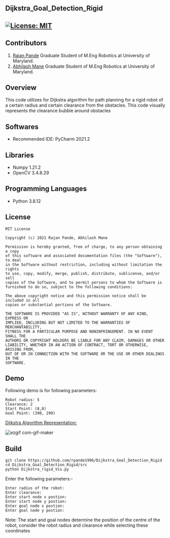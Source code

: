 ## Dijkstra_Goal_Detection_Rigid
[![License: MIT](https://img.shields.io/badge/License-MIT-green.svg)](https://opensource.org/licenses/MIT)
---
## Contributors

1) [Rajan Pande](https://github.com/rpande1996)
Graduate Student of M.Eng Robotics at University of Maryland. 
2) [Abhilash Mane](https://github.com/abhilash1998)
Graduate Student of M.Eng Robotics at University of Maryland.

## Overview

This code utilizes for Dijkstra algorithm for path planning for a rigid robot of a certain radius and 
certain clearance from the obstacles. This code visually represents the clearance bubble around obstacles 

## Softwares

* Recommended IDE: PyCharm 2021.2

## Libraries

* Numpy 1.21.2
* OpenCV 3.4.8.29

## Programming Languages

* Python 3.8.12

## License 

```
MIT License

Copyright (c) 2021 Rajan Pande, Abhilash Mane

Permission is hereby granted, free of charge, to any person obtaining a copy
of this software and associated documentation files (the "Software"), to deal
in the Software without restriction, including without limitation the rights
to use, copy, modify, merge, publish, distribute, sublicense, and/or sell
copies of the Software, and to permit persons to whom the Software is
furnished to do so, subject to the following conditions:

The above copyright notice and this permission notice shall be included in all
copies or substantial portions of the Software.

THE SOFTWARE IS PROVIDED "AS IS", WITHOUT WARRANTY OF ANY KIND, EXPRESS OR
IMPLIED, INCLUDING BUT NOT LIMITED TO THE WARRANTIES OF MERCHANTABILITY,
FITNESS FOR A PARTICULAR PURPOSE AND NONINFRINGEMENT. IN NO EVENT SHALL THE
AUTHORS OR COPYRIGHT HOLDERS BE LIABLE FOR ANY CLAIM, DAMAGES OR OTHER
LIABILITY, WHETHER IN AN ACTION OF CONTRACT, TORT OR OTHERWISE, ARISING FROM,
OUT OF OR IN CONNECTION WITH THE SOFTWARE OR THE USE OR OTHER DEALINGS IN THE 
SOFTWARE.
```

## Demo

Following demo is for following parameters:
```
Robot radius: 5
Clearance: 2
Start Point: (8,8)
Goal Point: (390, 290)
```

[Dijkstra Algorithm Representation:](https://youtu.be/vvrBrp0YNy4)

![ezgif com-gif-maker](https://github.com/rpande1996/Dijkstra_Goal_Detection_Rigid/blob/main/media/gifs/output.gif)

## Build

```
git clone https://github.com/rpande1996/Dijkstra_Goal_Detection_Rigid
cd Dijkstra_Goal_Detection_Rigid/src
python Dijkstra_rigid_Vis.py
```
Enter the following parameters:-
```
Enter radius of the robot:
Enter clearance:
Enter start node x postion:
Enter start node y postion:
Enter goal node x postion:
Enter goal node y postion:
```
Note: The start and goal nodes determine the position of the centre of the robot, consider the robot radius and clearance while selecting these coordinates
